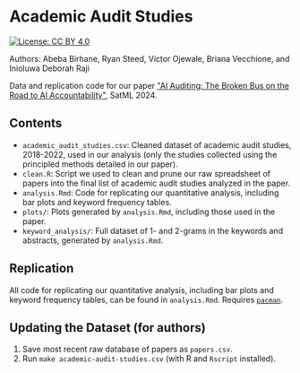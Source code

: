 # Academic Audit Studies
[![License: CC BY 4.0](https://img.shields.io/badge/License-CC%20BY%204.0-lightgrey.svg)](https://creativecommons.org/licenses/by/4.0/)

Authors: Abeba Birhane, Ryan Steed, Victor Ojewale, Briana Vecchione, and Inioluwa Deborah Raji

Data and replication code for our paper ["AI Auditing: The Broken Bus on the Road to AI Accountability"](https://arxiv.org/abs/2401.14462), SatML 2024.

## Contents
- `academic_audit_studies.csv`: Cleaned dataset of academic audit studies, 2018-2022, used in our analysis (only the studies collected using the principled methods detailed in our paper).
- `clean.R`: Script we used to clean and prune our raw spreadsheet of papers into the final list of academic audit studies analyzed in the paper.
- `analysis.Rmd`: Code for replicating our quantitative analysis, including bar plots and keyword frequency tables.
- `plots/`: Plots generated by `analysis.Rmd`, including those used in the paper.
- `keyword_analysis/`: Full dataset of 1- and 2-grams in the keywords and abstracts, generated by `analysis.Rmd`.

## Replication
All code for replicating our quantitative analysis, including bar plots and keyword frequency tables, can be found in `analysis.Rmd`. Requires [`pacman`](https://cran.r-project.org/web/packages/pacman/index.html).

## Updating the Dataset (for authors)
1. Save most recent raw database of papers as `papers.csv`.
2. Run `make academic-audit-studies.csv` (with R and `Rscript` installed).


